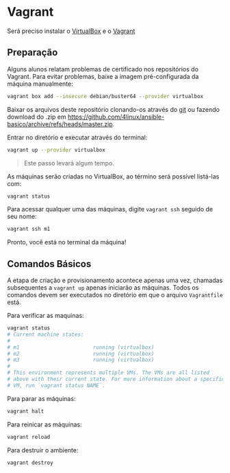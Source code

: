 # Vagrant

Será preciso instalar o [VirtualBox](https://www.virtualbox.org/) e o [Vagrant](https://www.vagrantup.com/)

## Preparação 

Alguns alunos relatam problemas de certificado nos repositórios do Vagrant. Para evitar problemas, baixe a imagem pré-configurada da máquina manualmente:

```bash
vagrant box add --insecure debian/buster64 --provider virtualbox
```

Baixar os arquivos deste repositório clonando-os através do [git](https://git-scm.com/) ou fazendo download do .zip em https://github.com/4linux/ansible-basico/archive/refs/heads/master.zip.

Entrar no diretório e executar através do terminal:

```bash
vagrant up --provider virtualbox
```

> Este passo levará algum tempo.

As máquinas serão criadas no VirtualBox, ao término será possível listá-las com:

```bash
vagrant status
```

Para acessar qualquer uma das máquinas, digite `vagrant ssh` seguido de seu nome:

```bash
vagrant ssh m1
```

Pronto, você está no terminal da máquina!

## Comandos Básicos

A etapa de criação e provisionamento acontece apenas uma vez, chamadas subsequentes a `vagrant up` apenas iniciarão as máquinas. Todos os comandos devem ser executados no diretório em que o arquivo `Vagrantfile` está.

Para verificar as maquinas:

```bash
vagrant status
# Current machine states:
# 
# m1                        running (virtualbox)
# m2                        running (virtualbox)
# m3                        running (virtualbox)
# 
# This environment represents multiple VMs. The VMs are all listed
# above with their current state. For more information about a specific
# VM, run `vagrant status NAME`.
```

Para parar as máquinas:

```bash
vagrant halt
```

Para reinicar as máquinas:

```bash
vagrant reload
```

Para destruir o ambiente:

```bash
vagrant destroy
```

